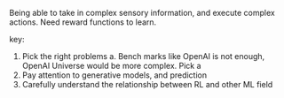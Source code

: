 Being able to take in complex sensory information, and execute complex actions.
Need reward functions to learn.

key:
1. Pick the right problems
    a. Bench marks like OpenAI is not enough, OpenAI Universe would be more complex. Pick a 
2. Pay attention to generative models, and prediction
3. Carefully understand the relationship between RL and other ML field